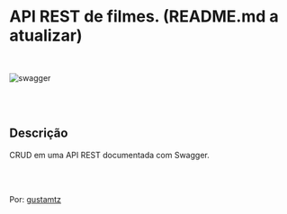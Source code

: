 # API REST de filmes. (README.md a atualizar)

<br>

![swagger](https://user-images.githubusercontent.com/113216494/213333227-d4f04f47-9170-4eef-b4f2-4244605b1ba3.png)

<br>
<br>

## Descrição
CRUD em uma API REST documentada com Swagger.

<br>
<br>

Por: <a href="https://github.com/gustamtz">gustamtz</a>
